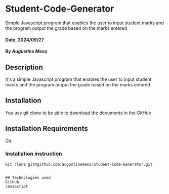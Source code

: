 # Student-Code-Generator
Simple Javascript program that enables the user to input student marks and the program output the grade based on the marks entered

#### Date, 2024/09/27

#### By *Augustine Meso*

## Description
It's a simple Javascript program that enables the user to input student marks and the program output the grade based on the marks entered


## Installation
You use git clone to be able to download the documents in the GitHub

## Installation Requirements
Git

### Installation instruction
```
Git clone git@github.com:augustinemeso/Student-Code-Generator.git


## Technologies used
GitHub
JavaScript